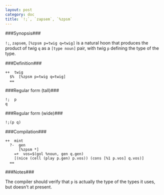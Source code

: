 ```yaml
---
layout: post
category: doc
title: `!;`, `zapsem`, `%zpsm`
---
```


###Synopsis###

`!;`, `zapsem`, `[%zpsm p=twig q=twig]` is a natural hoon that
produces the product of twig `q` as a `[type noun]` pair, with
twig `p` defining the type of the type.

###Definition###

    ++  twig  
      $%  [%zpsm p=twig q=twig]
      ==

###Regular form (tall)###

    !;  p
    q

###Regular form (wide)###

    !;(p q)

###Compilation###
    
    ++  mint
      ?-  gen
          [%zpsm *]  
        =+  vos=$(gol %noun, gen q.gen)
        [(nice (cell (play p.gen) p.vos)) (cons [%1 p.vos] q.vos)]
      ==

###Notes###

The compiler should verify that `p` is actually the type of the
types it uses, but doesn't at present.
